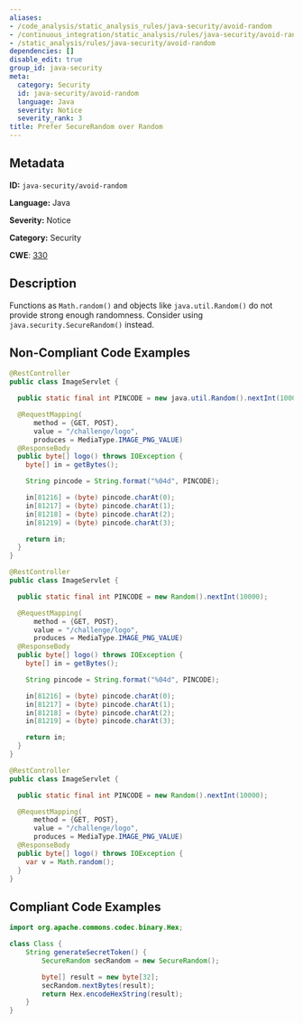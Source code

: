 ```yaml
---
aliases:
- /code_analysis/static_analysis_rules/java-security/avoid-random
- /continuous_integration/static_analysis/rules/java-security/avoid-random
- /static_analysis/rules/java-security/avoid-random
dependencies: []
disable_edit: true
group_id: java-security
meta:
  category: Security
  id: java-security/avoid-random
  language: Java
  severity: Notice
  severity_rank: 3
title: Prefer SecureRandom over Random
---
```

<!--  SOURCED FROM https://github.com/DataDog/datadog-static-analyzer-rule-docs -->


## Metadata
**ID:** `java-security/avoid-random`

**Language:** Java

**Severity:** Notice

**Category:** Security

**CWE**: [330](https://cwe.mitre.org/data/definitions/330.html)

## Description
Functions as `Math.random()` and objects like `java.util.Random()` do not provide strong enough randomness. Consider using `java.security.SecureRandom()` instead.

## Non-Compliant Code Examples
```java
@RestController
public class ImageServlet {

  public static final int PINCODE = new java.util.Random().nextInt(10000);

  @RequestMapping(
      method = {GET, POST},
      value = "/challenge/logo",
      produces = MediaType.IMAGE_PNG_VALUE)
  @ResponseBody
  public byte[] logo() throws IOException {
    byte[] in = getBytes();

    String pincode = String.format("%04d", PINCODE);

    in[81216] = (byte) pincode.charAt(0);
    in[81217] = (byte) pincode.charAt(1);
    in[81218] = (byte) pincode.charAt(2);
    in[81219] = (byte) pincode.charAt(3);

    return in;
  }
}
```

```java
@RestController
public class ImageServlet {

  public static final int PINCODE = new Random().nextInt(10000);

  @RequestMapping(
      method = {GET, POST},
      value = "/challenge/logo",
      produces = MediaType.IMAGE_PNG_VALUE)
  @ResponseBody
  public byte[] logo() throws IOException {
    byte[] in = getBytes();

    String pincode = String.format("%04d", PINCODE);

    in[81216] = (byte) pincode.charAt(0);
    in[81217] = (byte) pincode.charAt(1);
    in[81218] = (byte) pincode.charAt(2);
    in[81219] = (byte) pincode.charAt(3);

    return in;
  }
}
```

```java
@RestController
public class ImageServlet {

  public static final int PINCODE = new Random().nextInt(10000);

  @RequestMapping(
      method = {GET, POST},
      value = "/challenge/logo",
      produces = MediaType.IMAGE_PNG_VALUE)
  @ResponseBody
  public byte[] logo() throws IOException {
    var v = Math.random();
  }
}
```

## Compliant Code Examples
```java
import org.apache.commons.codec.binary.Hex;

class Class {
    String generateSecretToken() {
        SecureRandom secRandom = new SecureRandom();

        byte[] result = new byte[32];
        secRandom.nextBytes(result);
        return Hex.encodeHexString(result);
    }
}

```

